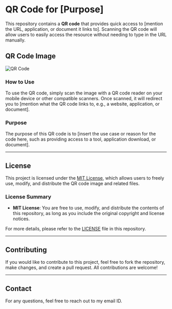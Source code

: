 # QR Code for [Purpose]

This repository contains a **QR code** that provides quick access to [mention the URL, application, or document it links to]. Scanning the QR code will allow users to easily access the resource without needing to type in the URL manually.

## QR Code Image

![QR Code](https://i0.wp.com/www.cssscript.com/wp-content/uploads/2017/11/qrize.png?fit=406%2C302&ssl=1)

### How to Use

To use the QR code, simply scan the image with a QR code reader on your mobile device or other compatible scanners. Once scanned, it will redirect you to [mention what the QR code links to, e.g., a website, application, or document].

### Purpose

The purpose of this QR code is to [insert the use case or reason for the code here, such as providing access to a tool, application download, or document].

---

## License

This project is licensed under the [MIT License](LICENSE), which allows users to freely use, modify, and distribute the QR code image and related files.

### License Summary

- **MIT License**: You are free to use, modify, and distribute the contents of this repository, as long as you include the original copyright and license notices.

For more details, please refer to the [LICENSE](LICENSE) file in this repository.

---

## Contributing

If you would like to contribute to this project, feel free to fork the repository, make changes, and create a pull request. All contributions are welcome!

---

## Contact

For any questions, feel free to reach out to my email ID.
